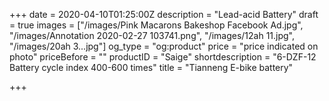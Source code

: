 +++
date = 2020-04-10T01:25:00Z
description = "Lead-acid Battery"
draft = true
images = ["/images/Pink Macarons Bakeshop Facebook Ad.jpg", "/images/Annotation 2020-02-27 103741.png", "/images/12ah 11.jpg", "/images/20ah 3...jpg"]
og_type = "og:product"
price = "price indicated on photo"
priceBefore = ""
productID = "Saige"
shortdescription = "6-DZF-12 Battery   cycle index 400-600 times"
title = "Tianneng E-bike battery"

+++
